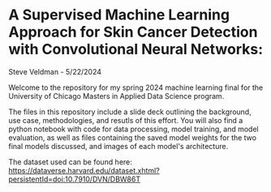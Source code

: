 # A Supervised Machine Learning Approach for Skin Cancer Detection with Convolutional Neural Networks:
Steve Veldman - 5/22/2024

Welcome to the repository for my spring 2024 machine learning final for the University of Chicago Masters in Applied Data Science program.

The files in this repository include a slide deck outlining the background, use case, methodologies, and resutls of this effort. You will also find a python notebook with code for data processing, model training, and model evaluation, as well as files containing the saved model weights for the two final models discussed, and images of each model's architecture.

The dataset used can be found here:
https://dataverse.harvard.edu/dataset.xhtml?persistentId=doi:10.7910/DVN/DBW86T
